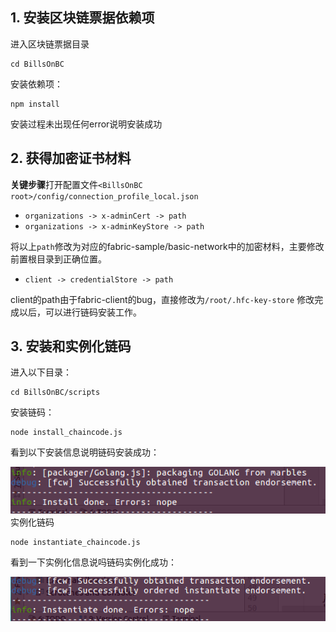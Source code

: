 ## 1. 安装区块链票据依赖项
进入区块链票据目录
```
cd BillsOnBC
```
安装依赖项：
```
npm install
```
安装过程未出现任何error说明安装成功
## 2. 获得加密证书材料
**关键步骤**打开配置文件`<BillsOnBC root>/config/connection_profile_local.json`
- `organizations -> x-adminCert -> path`
- `organizations -> x-adminKeyStore -> path`

将以上`path`修改为对应的fabric-sample/basic-network中的加密材料，主要修改前置根目录到正确位置。
- `client -> credentialStore -> path`

client的path由于fabric-client的bug，直接修改为`/root/.hfc-key-store`
修改完成以后，可以进行链码安装工作。
## 3. 安装和实例化链码
进入以下目录：
```
cd BillsOnBC/scripts
```
安装链码：
```
node install_chaincode.js
```
看到以下安装信息说明链码安装成功：

![](../doc_image/install_chaincode.png)
实例化链码
```
node instantiate_chaincode.js
```
看到一下实例化信息说吗链码实例化成功：

![](../doc_image/instantiate_chaincode.png)